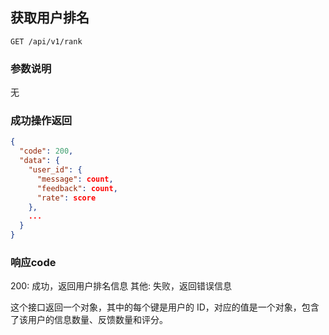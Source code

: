 ## 获取用户排名

```http
GET /api/v1/rank
```

### 参数说明

无

### 成功操作返回

```json
{
  "code": 200,
  "data": {
    "user_id": {
      "message": count,
      "feedback": count,
      "rate": score
    },
    ...
  }
}
```

### 响应code

200: 成功，返回用户排名信息
其他: 失败，返回错误信息

这个接口返回一个对象，其中的每个键是用户的 ID，对应的值是一个对象，包含了该用户的信息数量、反馈数量和评分。